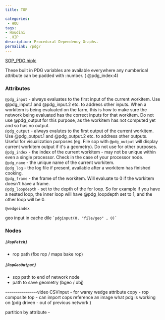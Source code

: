 ```yaml
---
title: TOP

categories:
 - HOU
tags:
- Houdini
- .HIP
description: Procedural Dependency Graphs.
permalink: /pdg/
---
```




[SOP_PDG.hiplc](/src/hip/SOP_PDG.hiplc)




These built in PDG variables are available everywhere any numberical attribute can be padded with :number. ( @pdg_index:4)
### Attributes

`@pdg_input` - always evaluates to the first input of the current workitem.  Use @pdg_input.1 and @pdg_input.2 etc. to address other inputs.  When a workitem is being evaluated on the farm, this is how to make sure the network being evaluated has the correct inputs for that workitem.  Do not use @pdg_output for this purpose, as the workitem has not computed yet and so has no output.  
`@pdg_output` - always evalutes to the first output of the current workitem.  Use @pdg_output.1 and @pdg_output.2 etc. to address other outputs. Useful for visualization purposes (eg. File sop with `@pdg_output` will display current workitem output if it's a geometry).  Do not use for other purposes.  
`@pdg_index` - the index of the current workitem - may not be unique within even a single processor.  Check in the case of your processor node.  
`@pdg_name` - the unique name of the current workitem.   
`@pdg_log` - the log file if present, available after a workitem has finished cooking.  
`@pdg_frame` - the frame of the workitem.  Will evaluate to 0 if the workitem doesn't have a frame.  
`@pdg_loopdepth` - set to the depth of the for loop.  So for example if you have a nested loop, the inner loop will have @pdg_loopdepth set to 1, and the other loop will be 0.

`@wedgeindex `




geo input in cache dile ``` `pdginput(0, "file/geo" , 0)` ```





### Nodes

##### `[RopFetch]`
- rop path (fbx rop / maps bake rop)

##### `[RopGeoOutput]`
- sop path to end of network node  
- path to save geometry (bgeo / obj)  




----------------video
CSVInput - for warey wedge
attribute copy -
rop composite top - can import cops  reference an image what pdg is working on (pdg driven - out of previous network )


partition by attribute -
